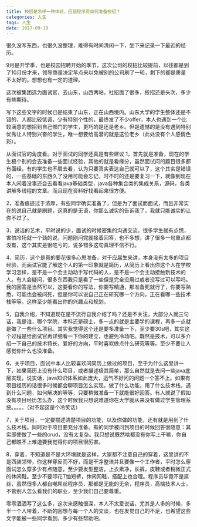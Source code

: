 ```yaml
---
title: 校招是怎样一种体验，应届程序员如何准备校招？
categories: 人生
tags: 人生
date: 2017-09-19
---
```


很久没写东西，也很久没整理，难得有时间清闲一下，坐下来记录一下最近的经历。

9月是开学季，也是校园招聘开始的季节，这次公司的校招比较提前，以往都是到了10月份才来，领导商量决定早点来以免被别的公司刷了一轮，剩下的都是质量不太好的。想想也有一定的道理。

这次被集团选为面试官，去山东，山西两站，社招面了很多，校招还是头次，多少有些期待。

写下这些文字的时候已是结束了山东，正在山西境内。山东大学的学生整体还是不错的，人都比较低调，少有特别个性的，最终发了不少offer，本人也遇到一个比较满意的想招到自己部门的学生，更巧的是还是老乡。但是遗憾的是没有遇到特别优秀让人特别兴奋的学生，唯一想要给高潜的就是这位老乡（此处没有个人感情色彩）。

从面试官的角度看。对于面试的同学还真是有些建议
1，首先就是准备，现在的学生极个别的会去准备一些面试经验，其他的就是看缘分，虽然面试问的题目很多都有面经，有的学生也不屑去看，认为只要真实表达自己就可以了，这个其实是错误的，一些基础的东西久了没用可能会忘记，时不时的还是要复习一下，就像到现在本人闲着没事还会去看看java基础类型，java各种集合类的集成关系，源码，各类讲解多线程的文章。而且现在资料好找看起来很方便。

2，准备痕迹过于浓厚，有些同学确实准备了，但是为了面试而面试，而且非常实在的说自己就是刷题，这真的是无语，你那么诚实的告诉我了，我就只能诚实的让你不过了。

3，说话的艺术，平时说的少，面试的时候密集的沟通交流，很多学生就有点慌，害怕冷场就一个劲的说，问题刚问完就接着回答，也不多想，讲了很多一句重点都没有，这个其实是很吃亏的，说多错多这句真理不信不行。

4，简历，这个是真的要花很多心思准备，对于应届生来讲，本身没有太多的项目经验，而面试官能了解这个人的第一印象就是简历，从简历上看出你这个人在学校学习怎样，是不是一个会主动动手写代码的人，是不是一个会主动接触新技术的人。有人会疑问，很多东西我只是看了一些但是完全没用过或者没写过可以写吗。我的回答是当然可以，这要看你的写法，你要写精通，那准备死就行了，你要写熟悉，可能也会被问死，但是你可以说自己正在研究哪一个方向，正在看哪一些技术栈等等。这样至少能看出你的兴趣点和规划。

5，自我介绍，不知道现在是不流行自我介绍了吗？还是不关注，大部分人就三句话，我是谁，哪个学院，本科还是硕士，多一点的就是主要学的课程，再多一点就是做了一些什么项目。其实我觉得这个还是要多准备一下，至少要30s吧，其实这个过程是给面试官再详细看一下你的建立，也避免冷场吧。既然是技术，可以多介绍一下自己的技术特长，爱好的方向，平时喜欢做点什么研究等等。至少不要让人感觉你什么也没准备。

6，关于项目，面试中本人比较喜欢问简历上做过的项目，至于为什么这里讲一下，如果简历上没有什么项目，或者描述极其简单，那么自然就是去问一些java底层实现，说实话，java知识体系如此庞大，运气不好问的问题一个答不上。如果有项目经历的话很多时候都会聊项目怎么实现，做了什么功能，用了什么技术栈，遇到什么问题，如何解决的等等，只要稍微准备一下就能很好回答。有人就说了假如没有项目经历怎么办，这个时候我只想说难道你在大学就从来没有做过学生管理系统。。。。。（对不起这是个冷笑话）

7，关于项目，一定要描述清楚项目的功能，以及你做的功能，还有就是用到了什么技术栈。同时对于项目要充分准备。有的同学被问到项目的时候回答很随意：其实即使做了一些的crud，没有太复杂。我只想说既然啥都没有你写上干嘛，你自己都瞧不上难道要我觉得你的项目很厉害。

8，穿着，不知道是不是大环境就是这样，大家都不注意自己的穿着，这里讲的不是西装领带，你这样穿反而不好，而是干净整洁并且要像一个工作者，平时怎么穿面试怎么穿多少有点随意，至少要发型整洁，上衣素净，长裤，皮鞋或者稍微正式的休闲鞋。至少不要印花T恤短裤，休闲网鞋，搭配上也合理。程序员毕竟不是屌丝，虽然很多人都自嘲屌丝程序员，那都是无能的无奈，程序员，高端技术人士，不管别人怎么看我们的职业，至少我们自己要尊重。


零零洒洒写了这么多，这次来感触很深，本人不太爱说话，尤其是人多的时候，多半一个人带着，不断的回想与每一个人的交谈，也在发觉自己的不足，也希望这些文字能被一些同学看到，多少有些帮助吧。